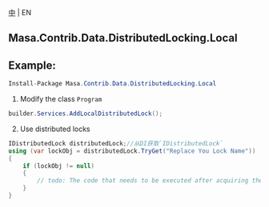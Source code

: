[中](README.zh-CN.md) | EN

## Masa.Contrib.Data.DistributedLocking.Local

## Example:

```c#
Install-Package Masa.Contrib.Data.DistributedLocking.Local
```

1. Modify the class `Program`

``` C#
builder.Services.AddLocalDistributedLock();
```

2. Use distributed locks

``` C#
IDistributedLock distributedLock;//从DI获取`IDistributedLock`
using (var lockObj = distributedLock.TryGet("Replace You Lock Name"))
{
    if (lockObj != null)
    {
        // todo: The code that needs to be executed after acquiring the distributed lock
    }
}
```